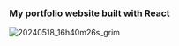 ### My portfolio website built with React

![20240518_16h40m26s_grim](https://github.com/danii-ree/portfolio-website/assets/142275709/0ace0185-d568-446f-aeef-b5ac067c4af2)

